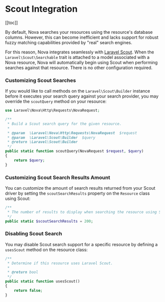 # Scout Integration

[[toc]]

By default, Nova searches your resources using the resource's database columns.
 However, this can become inefficient and lacks support for robust fuzzy matching capabilities provided by "real" search engines.

For this reason, Nova integrates seamlessly with [Laravel Scout](https://laravel.com/docs/scout). When the `Laravel\Scout\Searchable` trait is attached to a model associated with a Nova resource, Nova will automatically begin using Scout when performing searches against that resource. There is no other configuration required.

### Customizing Scout Searches

If you would like to call methods on the `Laravel\Scout\Builder` instance before it executes your search query against your search provider, you may override the `scoutQuery` method on your resource:

```php
use Laravel\Nova\Http\Requests\NovaRequest;

/**
 * Build a Scout search query for the given resource.
 *
 * @param  \Laravel\Nova\Http\Requests\NovaRequest  $request
 * @param  \Laravel\Scout\Builder  $query
 * @return \Laravel\Scout\Builder
 */
public static function scoutQuery(NovaRequest $request, $query)
{
    return $query;
}
```

### Customizing Scout Search Results Amount

You can customize the amount of search results returned from your Scout driver by setting the `scoutSearchResults` property on the `Resource` class using Scout:

```php
/**
 * The number of results to display when searching the resource using Scout.
 */
public static $scoutSearchResults = 200;
```

### Disabling Scout Search

You may disable Scout search support for a specific resource by defining a `usesScout` method on the resource class:

```php
/**
 * Determine if this resource uses Laravel Scout.
 *
 * @return bool
 */
public static function usesScout()
{
    return false;
}
```
